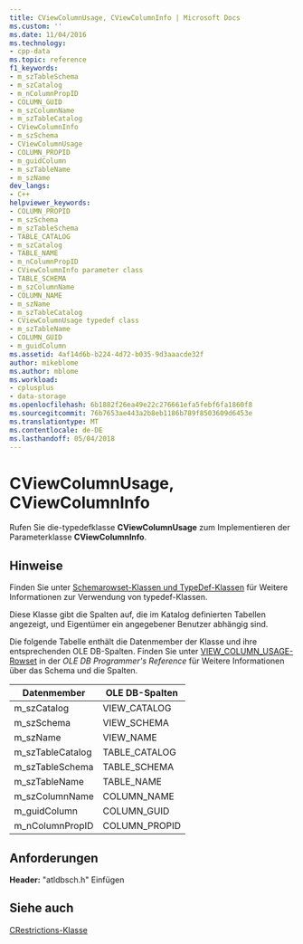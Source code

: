 ```yaml
---
title: CViewColumnUsage, CViewColumnInfo | Microsoft Docs
ms.custom: ''
ms.date: 11/04/2016
ms.technology:
- cpp-data
ms.topic: reference
f1_keywords:
- m_szTableSchema
- m_szCatalog
- m_nColumnPropID
- COLUMN_GUID
- m_szColumnName
- m_szTableCatalog
- CViewColumnInfo
- m_szSchema
- CViewColumnUsage
- COLUMN_PROPID
- m_guidColumn
- m_szTableName
- m_szName
dev_langs:
- C++
helpviewer_keywords:
- COLUMN_PROPID
- m_szSchema
- m_szTableSchema
- TABLE_CATALOG
- m_szCatalog
- TABLE_NAME
- m_nColumnPropID
- CViewColumnInfo parameter class
- TABLE_SCHEMA
- m_szColumnName
- COLUMN_NAME
- m_szName
- m_szTableCatalog
- CViewColumnUsage typedef class
- m_szTableName
- COLUMN_GUID
- m_guidColumn
ms.assetid: 4af14d6b-b224-4d72-b035-9d3aaacde32f
author: mikeblome
ms.author: mblome
ms.workload:
- cplusplus
- data-storage
ms.openlocfilehash: 6b1882f26ea49e22c276661efa5febf6fa1860f8
ms.sourcegitcommit: 76b7653ae443a2b8eb1186b789f8503609d6453e
ms.translationtype: MT
ms.contentlocale: de-DE
ms.lasthandoff: 05/04/2018
---
```

# <a name="cviewcolumnusage-cviewcolumninfo"></a>CViewColumnUsage, CViewColumnInfo
Rufen Sie die-typedefklasse **CViewColumnUsage** zum Implementieren der Parameterklasse **CViewColumnInfo**.  
  
## <a name="remarks"></a>Hinweise  
 Finden Sie unter [Schemarowset-Klassen und TypeDef-Klassen](../../data/oledb/schema-rowset-classes-and-typedef-classes.md) für Weitere Informationen zur Verwendung von typedef-Klassen.  
  
 Diese Klasse gibt die Spalten auf, die im Katalog definierten Tabellen angezeigt, und Eigentümer ein angegebener Benutzer abhängig sind.  
  
 Die folgende Tabelle enthält die Datenmember der Klasse und ihre entsprechenden OLE DB-Spalten. Finden Sie unter [VIEW_COLUMN_USAGE-Rowset](https://msdn.microsoft.com/en-us/library/ms714896.aspx) in der *OLE DB Programmer's Reference* für Weitere Informationen über das Schema und die Spalten.  
  
|Datenmember|OLE DB-Spalten|  
|------------------|--------------------|  
|m_szCatalog|VIEW_CATALOG|  
|m_szSchema|VIEW_SCHEMA|  
|m_szName|VIEW_NAME|  
|m_szTableCatalog|TABLE_CATALOG|  
|m_szTableSchema|TABLE_SCHEMA|  
|m_szTableName|TABLE_NAME|  
|m_szColumnName|COLUMN_NAME|  
|m_guidColumn|COLUMN_GUID|  
|m_nColumnPropID|COLUMN_PROPID|  
  
## <a name="requirements"></a>Anforderungen  
 **Header:** "atldbsch.h" Einfügen  
  
## <a name="see-also"></a>Siehe auch  
 [CRestrictions-Klasse](../../data/oledb/crestrictions-class.md)